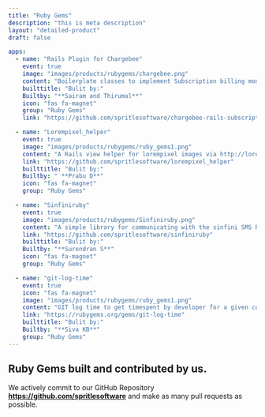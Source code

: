 ```yaml
---
title: "Ruby Gems"
description: "this is meta description"
layout: "detailed-product"
draft: false

apps:
  - name: "Rails Plugin for Chargebee"
    event: true
    image: "images/products/rubygems/chargebee.png"
    content: "Boilerplate classes to implement Subscription billing module on to your rails application."
    builttitle: "Bulit by:"
    Builtby: "**Sairam and Thirumal**"
    icon: "fas fa-magnet"
    group: "Ruby Gems"
    link: "https://github.com/spritlesoftware/chargebee-rails-subscriptions"

  - name: "Lorempixel_helper"
    event: true
    image: "images/products/rubygems/ruby_gems1.png"
    content: "A Rails view helper for lorempixel images via http://lorempixel.com."
    link: "https://github.com/spritlesoftware/lorempixel_helper"
    builttitle: "Bulit by:"
    Builtby: " **Prabu D**"
    icon: "fas fa-magnet"
    group: "Ruby Gems"

  - name: "Sinfiniruby"
    event: true
    image: "images/products/rubygems/Sinfiniruby.png"
    content: "A simple library for communicating with the sinfini SMS REST API."
    link: "https://github.com/spritlesoftware/sinfiniruby"
    builttitle: "Bulit by:"
    Builtby: "**Surendran S**"
    icon: "fas fa-magnet"
    group: "Ruby Gems"

  - name: "git-log-time"
    event: true
    icon: "fas fa-magnet"
    image: "images/products/rubygems/ruby_gems1.png"
    content: "GIT log time to get timespent by developer for a given commit."
    link: "https://rubygems.org/gems/git-log-time"
    builttitle: "Bulit by:"
    Builtby: "**Siva KB**"
    group: "Ruby Gems"
---
```


## Ruby Gems built and contributed by us.

We actively commit to our GitHub Repository **https://github.com/spritlesoftware** and make as many pull requests as possible.
